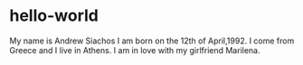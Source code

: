 # hello-world
My name is Andrew Siachos I am born on the 12th of April,1992. I come from Greece and I live in Athens.
I am in love with my girlfriend Marilena.

